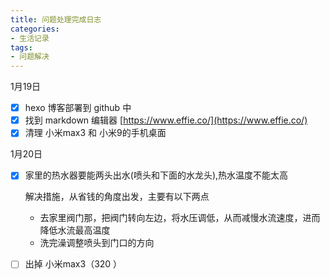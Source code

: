 ```yaml
---
title: 问题处理完成日志
categories:
- 生活记录
tags:
- 问题解决
---
```

1月19日

- [x] hexo 博客部署到 github 中 
- [x] 找到 markdown 编辑器 [https://www.effie.co/](https://www.effie.co/)
- [x] 清理 小米max3 和 小米9的手机桌面

1月20日

- [x] 家里的热水器要能两头出水(喷头和下面的水龙头),热水温度不能太高

  解决措施，从省钱的角度出发，主要有以下两点

  - 去家里阀门那，把阀门转向左边，将水压调低，从而减慢水流速度，进而降低水流最高温度
  - 洗完澡调整喷头到门口的方向

- [ ] 出掉 小米max3（320  ）
